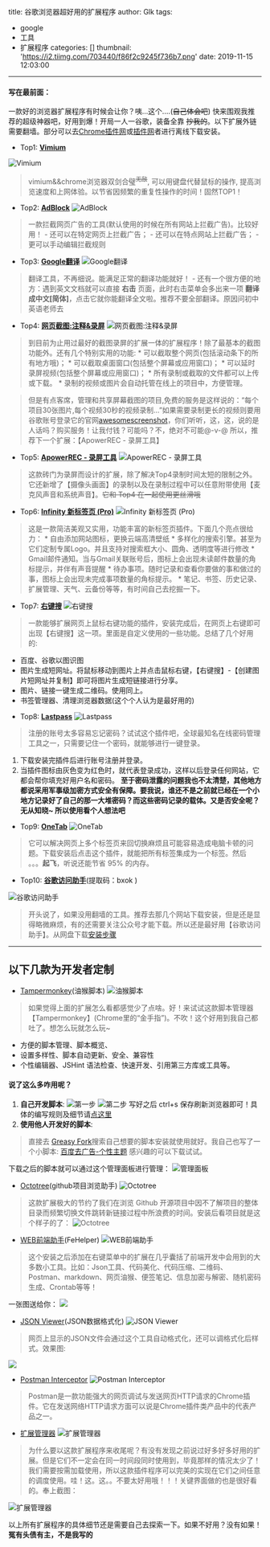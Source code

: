 title: 谷歌浏览器超好用的扩展程序
author: Glk
tags:
  - google
  - 工具
  - 扩展程序
categories: []
thumbnail: 'https://i2.tiimg.com/703440/f86f2c9245f736b7.png'
date: 2019-11-15 12:03:00
---
#### 写在最前面：
一款好的浏览器扩展程序有时候会让你？咦...这个....(~~自己体会吧~~) 快来围观我推荐的超级神器吧，好用到爆！开局一人一谷歌，装备全靠 ~~抄我的~~。以下扩展外链需要翻墙。部分可以去[Chrome插件网](http://chromecj.com/)或[插件网](http://www.cnplugins.com/)者进行离线下载安装。
- Top1: **[Vimium](https://chrome.google.com/webstore/detail/vimium/dbepggeogbaibhgnhhndojpepiihcmeb?hl=zh-CN)**

![Vimium](https://i2.tiimg.com/703440/561ac1ade604f689.png)
> vimium&&chrome浏览器双剑合璧<sup>~~无敌~~</sup>, 可以用键盘代替鼠标的操作, 提高浏览速度和上网体验。以节省因频繁的重复性操作的时间！固然TOP1！
<!-- more -->


- Top2: **[AdBlock](https://i1.fuimg.com/703440/33d613db6924ab71.png)**
![AdBlock](https://i1.fuimg.com/703440/33d613db6924ab71.png)
> 一款拦截网页广告的工具(默认使用的时候在所有网站上拦截广告)。比较好用！
	- 还可以在特定网页上拦截广告；
	- 还可以在特点网站上拦截广告；
    - 更可以手动编辑拦截规则     		


- Top3: **[Google翻译](https://chrome.google.com/webstore/detail/google-translate/aapbdbdomjkkjkaonfhkkikfgjllcleb)**
![Google翻译](https://i2.tiimg.com/703440/10ed13960e19bc74.png)
> 翻译工具，不再细说。能满足正常的翻译功能就好！
	- 还有一个很方便的地方：遇到英文文档就可以直接 **右击** 页面，此时右击菜单会多出来一项 **翻译成中文[简体]**，点击它就你能翻译全文啦。推荐不要全部翻译。原因问初中英语老师去 


- Top4: **[网页截图:注释&录屏](https://chrome.google.com/webstore/detail/awesome-screenshot-screen/nlipoenfbbikpbjkfpfillcgkoblgpmj)**
![网页截图:注释&录屏](https://i2.tiimg.com/703440/bf5743f516e6114f.png)
> 到目前为止用过最好的截图录屏的扩展一体的扩展程序！除了最基本的截图功能外。还有几个特别实用的功能:
	* 可以截取整个网页(包括滚动条下的所有地方哦)；
	* 可以截取桌面窗口(包括整个屏幕或应用窗口)；
	* 可以延时录屏视频(包括整个屏幕或应用窗口)；
	* 所有录制或截取的文件都可以上传或下载。
	* 录制的视频或图片会自动托管在线上的项目中，方便管理。
    
> 但是有点客席，管理和共享屏幕截图的项目,免费的服务是这样说的：“每个项目30张图片,每个视频30秒的视频录制...”如果需要录制更长的视频则要用谷歌账号登录它的官网[awesomescreenshot](https://www.awesomescreenshot.com/pricing?from=video)，你们听听，这，这，说的是人话吗？购买服务！让我付钱？可能吗？不，绝对不可能@-v-@ 所以，推荐下一个扩展：【ApowerREC - 录屏工具】


- Top5: **[ApowerREC - 录屏工具](https://chrome.google.com/webstore/detail/apowerrec-screen-video-re/plnnpndcgjokianndhalbgnpcbkbehmp)**
![ApowerREC - 录屏工具](https://i1.fuimg.com/703440/723a39e734df8500.png)
> 这款砖门为录屏而设计的扩展，除了解决Top4录制时间太短的限制之外。它还新增了【摄像头画面】的录制以及在录制过程中可以任意附带使用【麦克风声音和系统声音】。~~它和 Top4 在一起使用更丝滑哦~~


- Top6: **[Infinity 新标签页 (Pro)](https://chrome.google.com/webstore/detail/infinity-new-tab-pro/nnnkddnnlpamobajfibfdgfnbcnkgngh)**
![Infinity 新标签页 (Pro)](https://i1.fuimg.com/703440/a7c64598820e44e6.png)
> 这是一款简洁美观又实用，功能丰富的新标签页插件。下面几个亮点很给力：
	* 自由添加网站图标，更换云端高清壁纸
	* 多样化的搜索引擎。甚至为它们定制专属Logo。并且支持对搜索框大小、圆角、透明度等进行修改
	* Gmail邮件通知。当与Gmail关联账号后，图标上会出现未读邮件数量的角标提示，并伴有声音提醒
	* 待办事项。随时记录和查看你要做的事和做过的事，图标上会出现未完成事项数量的角标提示。
	* 笔记、书签、历史记录、扩展管理、天气、云备份等等，有时间自己去挖掘一下。
    
    
- Top7: **[右键搜](https://chrome.google.com/webstore/detail/context-menus/phlfmkfpmphogkomddckmggcfpmfchpn)**
![右键搜](https://i1.fuimg.com/703440/25a83a10158ec1b1.png)
> 一款能够扩展网页上鼠标右键功能的插件，安装完成后，在网页上右键即可出现【右键搜】这一项。里面是自定义使用的一些功能。总结了几个好用的:
  * 百度、谷歌以图识图
  * 图片生成短网址。将鼠标移动到图片上并点击鼠标右键，【右键搜】-【创建图片短网址并复制】即可将图片生成短链接进行分享。
  * 图片、链接一键生成二维码。使用同上。
  * 书签管理器、清理浏览器数据(这个个人认为是最好用的)


- Top8: **[Lastpass](https://chrome.google.com/webstore/detail/lastpass-free-password-ma/hdokiejnpimakedhajhdlcegeplioahd)**
![Lastpass](https://i1.fuimg.com/703440/bd03354d8a105692.png)
> 注册的账号太多容易忘记密码？试试这个插件吧，全球最知名在线密码管理工具之一，只需要记住一个密码，就能够进行一键登录。
1. 下载安装完插件后进行账号注册并登录。
2. 当插件图标由灰色变为红色时，就代表登录成功，这样以后登录任何网站，它都会帮你填充好用户名和密码。
__至于密码泄露的问题我也不太清楚，其他地方都说采用军事级加密方式安全有保障。要我说，谁还不是之前就已经在一个小地方记录好了自己的那一大堆密码？而这些密码记录的载体。又是否安全呢？无从知晓~ 所以使用看个人想法吧__


- Top9: **[OneTab](https://chrome.google.com/webstore/detail/onetab/chphlpgkkbolifaimnlloiipkdnihall)**
![OneTab](https://i1.fuimg.com/703440/fbbe6f417cd9370b.png)
> 它可以解决网页上多个标签页来回切换麻烦且可能容易造成电脑卡顿的问题。下载安装后点击这个插件，就能把所有标签集成为一个标签。然后 。。。**起飞**，听说还能节省 95% 的内存。


- Top10: **[谷歌访问助手](https://pan.baidu.com/s/1f23c3P71XU3F6QzT2BjK8g)**(提取码：bxok )

![谷歌访问助手](https://i1.fuimg.com/703440/3dc41c05325a99d7.jpg)
> 开头说了，如果没用翻墙的工具。推荐去那几个网站下载安装，但是还是显得略微麻烦，有的还需要关注公众号才能下载。所以还是最好用【谷歌访问助手】。从网盘下载[安装步骤](https://www.liumingye.cn/archives/302.html/comment-page-1)


___
## 以下几款为开发者定制

- [Tampermonkey](https://chrome.google.com/webstore/detail/tampermonkey/dhdgffkkebhmkfjojejmpbldmpobfkfo)(油猴脚本)
![油猴脚本](https://i1.fuimg.com/703440/793a91b098da286e.png)
> 如果觉得上面的扩展怎么看都感觉少了点啥。好！来试试这款脚本管理器【Tampermonkey】(Chrome里的“金手指”)。不吹！这个好用到我自己都吐了。想怎么玩就怎么玩~
  * 方便的脚本管理、脚本概览、
  * 设置多样性、脚本自动更新、安全、兼容性
  * 个性编辑器、JSHint 语法检查、快速开发、引用第三方库或工具等。

#### 说了这么多咋用呢？
1. __自己开发脚本__: 
![第一步](https://i2.tiimg.com/703440/9ecb91dd02c4a811.png)
![第二步](https://i1.fuimg.com/703440/955197b49e90f421.png)
写好之后 ctrl+s 保存刷新浏览器即可！具体的编写规则及细节请[点这里](https://www.jianshu.com/p/cf3f8d20bbfc)
2. __使用他人开发好的脚本__:
 > 直接去 [Greasy Fork](https://greasyfork.org/zh-CN)搜索自己想要的脚本安装就使用就好。我自己也写了一个小脚本: [百度去广告-个性主题](https://greasyfork.org/zh-CN/scripts/391989-%E7%99%BE%E5%BA%A6%E5%8E%BB%E5%B9%BF%E5%91%8A-%E6%90%9C%E7%B4%A2%E9%A1%B5%E5%8E%BB%E5%8F%B3%E8%BE%B9%E6%A0%8F%E6%8E%A8%E8%8D%90%E5%86%85%E5%AE%B9-%E4%B8%AA%E6%80%A7%E6%8E%92%E7%89%88%E4%B8%BB%E9%A2%98) 感兴趣的可以下载试试。
 
 下载之后的脚本就可以通过这个管理面板进行管理：
 ![管理面板](https://i2.tiimg.com/703440/247c320f1635d43c.png)

- [Octotree](https://www.octotree.io/)(github项目浏览助手)
![Octotree](https://i2.tiimg.com/703440/9826cd2f203bd072.png)
> 这款扩展极大的节约了我们在浏览 Github 开源项目中因不了解项目的整体目录而频繁切换文件跳转新链接过程中所浪费的时间。安装后看项目就是这个样子的了：
![Octotree](https://i2.tiimg.com/703440/2f84b0845eae8cdf.png)


- [WEB前端助手](https://chrome.google.com/webstore/detail/web%E5%89%8D%E7%AB%AF%E5%8A%A9%E6%89%8Bfehelper/pkgccpejnmalmdinmhkkfafefagiiiad?hl=zh-CN)(FeHelper)
![WEB前端助手](https://i2.tiimg.com/703440/3a219ecdae687c16.png)
> 这个安装之后添加在右键菜单中的扩展在几乎囊括了前端开发中会用到的大多数小工具。比如：Json工具、代码美化、代码压缩、二维码、Postman、markdown、网页油猴、便签笔记、信息加密与解密、随机密码生成、Crontab等等！

一张图送给你：
![](https://i2.tiimg.com/703440/41aa5d7d2b6394e6.png)



- [JSON Viewer](https://chrome.google.com/webstore/detail/json-viewer/gbmdgpbipfallnflgajpaliibnhdgobh?hl=zh-CN)(JSON数据格式化)
![JSON Viewer](https://i1.fuimg.com/703440/986b3ea76aa762fe.png)
> 网页上显示的JSON文件会通过这个工具自动格式化，还可以调格式化后样式。效果图:

![](https://i1.fuimg.com/703440/aedf622c67a7be18.png)


- [Postman Interceptor](https://chrome.google.com/webstore/detail/postman-interceptor/aicmkgpgakddgnaphhhpliifpcfhicfo)
![Postman Interceptor](https://i2.tiimg.com/703440/67c286a1c295a0bb.png)
> Postman是一款功能强大的网页调试与发送网页HTTP请求的Chrome插件。它在发送网络HTTP请求方面可以说是Chrome插件类产品中的代表产品之一。
 
 
- [扩展管理器](https://chrome.google.com/webstore/detail/extension-manager/gjldcdngmdknpinoemndlidpcabkggco)
![扩展管理器](https://i1.fuimg.com/703440/d060b6202117ec43.png)
> 为什么要以这款扩展程序来收尾呢？有没有发现之前说过好多好多好用的扩展。但是它们不一定会在同一时间段同时使用到，毕竟那样的情况太少了！我们需要按需加载使用，所以这款插件程序可以完美的实现在它们之间任意的调度使用。哇！这。这。。不要太好用哦！！！关键界面做的也是很好看的。奉上截图：

![扩展管理器](https://i2.tiimg.com/703440/1fdac425eeebac5a.png)


以上所有扩展程序的具体细节还是需要自己去探索一下。如果不好用？没有如果！
__冤有头债有主，不是我写的__






